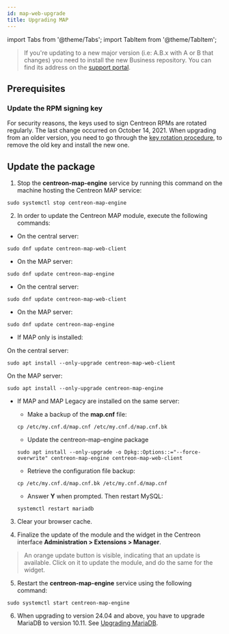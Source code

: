 ```yaml
---
id: map-web-upgrade
title: Upgrading MAP
---
```

import Tabs from '@theme/Tabs';
import TabItem from '@theme/TabItem';

> If you're updating to a new major version (i.e: A.B.x with A or B that
> changes) you need to install the new Business
> repository. You can find its address on the [support portal](https://support.centreon.com/hc/en-us/categories/10341239833105-Repositories).

## Prerequisites

### Update the RPM signing key

For security reasons, the keys used to sign Centreon RPMs are rotated regularly. The last change occurred on October 14, 2021. When upgrading from an older version, you need to go through the [key rotation procedure](../security/key-rotation.md#existing-installation), to remove the old key and install the new one.

## Update the package

1. Stop the **centreon-map-engine** service by running this command on the machine hosting the Centreon MAP service:
 
  ```shell
  sudo systemctl stop centreon-map-engine
  ```

2. In order to update the Centreon MAP module, execute the
following commands:

<Tabs groupId="sync">
<TabItem value="Alma / RHEL / Oracle Linux 8" label="Alma / RHEL / Oracle Linux 8">

 - On the central server:
 
 ``` shell
 sudo dnf update centreon-map-web-client
 ```
 
 - On the MAP server:
 ``` shell
 sudo dnf update centreon-map-engine
 ```

</TabItem>
<TabItem value="Alma / RHEL / Oracle Linux 9" label="Alma / RHEL / Oracle Linux 9">

 - On the central server:
 
 ``` shell
 sudo dnf update centreon-map-web-client
 ```
 
 - On the MAP server:
 ``` shell
 sudo dnf update centreon-map-engine
 ```

</TabItem>
<TabItem value="Debian 11" label="Debian 11">

 - If MAP only is installed:
 
 On the central server:

 ``` shell
 sudo apt install --only-upgrade centreon-map-web-client
 ```
  
 On the MAP server:
 
 ``` shell
 sudo apt install --only-upgrade centreon-map-engine
 ```
 
 - If MAP and MAP Legacy are installed on the same server:
   
   - Make a backup of the **map.cnf** file:
    
    ```shell
    cp /etc/my.cnf.d/map.cnf /etc/my.cnf.d/map.cnf.bk
    ```

   - Update the centreon-map-engine package
   
    ``` shell
    sudo apt install --only-upgrade -o Dpkg::Options::="--force-overwrite" centreon-map-engine centreon-map-web-client
    ```

   - Retrieve the configuration file backup:
   
    ```shell
    cp /etc/my.cnf.d/map.cnf.bk /etc/my.cnf.d/map.cnf
    ```

   - Answer **Y** when prompted. Then restart MySQL:
   
    ```shell
    systemctl restart mariadb
    ```

</TabItem>
</Tabs>

3. Clear your browser cache.

4. Finalize the update of the module and the widget in the Centreon interface **Administration > Extensions > Manager**.

 > An orange update button is visible, indicating that an update is available. Click on it to update the module, and do the same for the widget.

5. Restart the **centreon-map-engine** service using the following command:
 
  ```shell
  sudo systemctl start centreon-map-engine
  ```

6. When upgrading to version 24.04 and above, you have to upgrade MariaDB to version 10.11. See [Upgrading MariaDB](../upgrade/upgrade-mariadb.md).
